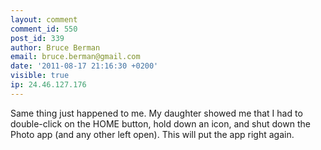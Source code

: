 ```yaml
---
layout: comment
comment_id: 550
post_id: 339
author: Bruce Berman
email: bruce.berman@gmail.com
date: '2011-08-17 21:16:30 +0200'
visible: true
ip: 24.46.127.176
---
```

Same thing just happened to me.
My daughter showed me that I had to double-click
on the HOME button, hold down an icon, and shut
down the Photo app (and any other left open).
This will put the app right again.
